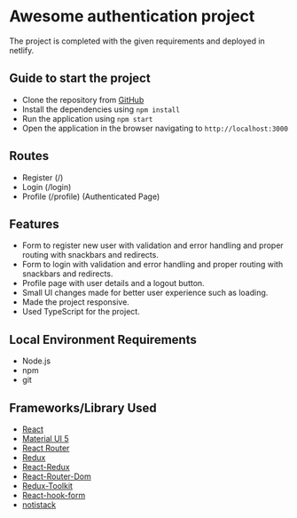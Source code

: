 # Awesome authentication project

The project is completed with the given requirements and deployed in netlify.

## Guide to start the project

- Clone the repository from [GitHub](https://github.com/mantu1738/okhatidemoproject.git)
- Install the dependencies using `npm install`
- Run the application using `npm start`
- Open the application in the browser navigating to `http://localhost:3000`

## Routes

- Register (/)
- Login (/login)
- Profile (/profile) (Authenticated Page)

## Features

- Form to register new user with validation and error handling and proper routing with snackbars and redirects.
- Form to login with validation and error handling and proper routing with snackbars and redirects.
- Profile page with user details and a logout button.
- Small UI changes made for better user experience such as loading.
- Made the project responsive.
- Used TypeScript for the project.

## Local Environment Requirements

- Node.js
- npm
- git

## Frameworks/Library Used

- [React](https://reactjs.org/)
- [Material UI 5](https://mui.com/)
- [React Router](https://reactrouter.com/)
- [Redux](https://redux.js.org/)
- [React-Redux](https://react-redux.js.org/)
- [React-Router-Dom](https://react-router-dom.js.org/)
- [Redux-Toolkit](https://redux-toolkit.js.org/)
- [React-hook-form](https://react-hook-form.com/)
- [notistack](https://notistack.com/examples)
